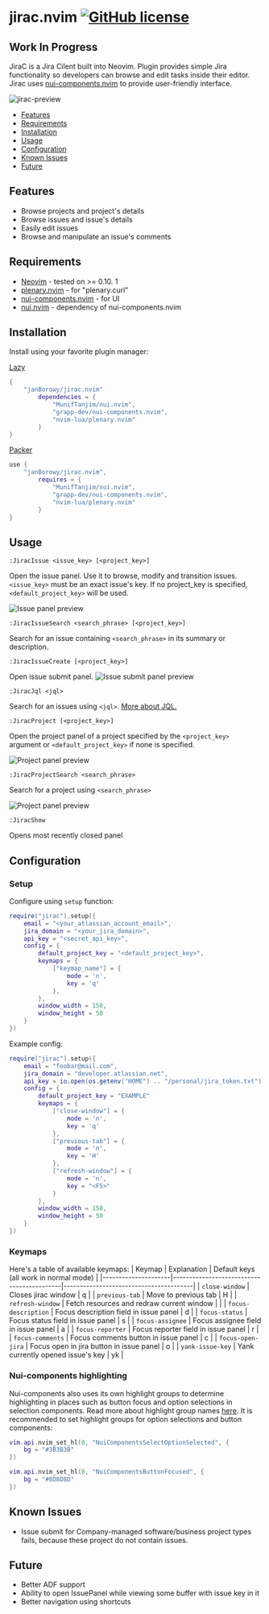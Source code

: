 # jirac.nvim [![GitHub license](https://img.shields.io/badge/license-MIT-blue.svg?style=flat-square)](https://github.com/your/your-project/blob/master/LICENSE)

## **Work In Progress**

JiraC is a Jira Cilent built into Neovim. Plugin provides simple Jira functionality so
developers can browse and edit tasks inside their editor. Jirac uses
[nui-components.nvim](https://github.com/grapp-dev/nui-components.nvim) to provide
user-friendly interface.

![jirac-preview](docs/jirac-preview.gif)

* [Features](#features)
* [Requirements](#requirements)
* [Installation](#installation)
* [Usage](#usage)
* [Configuration](#configuration)
* [Known Issues](#known-issues)
* [Future](#future)


## <a name="features">Features</a>
* Browse projects and project's details
* Browse issues and issue's details
* Easily edit issues
* Browse and manipulate an issue's comments

## <a name="requirements">Requirements</a>
* [Neovim](https://neovim.io/) - tested on >= 0.10. 1
* [plenary.nvim](https://github.com/nvim-lua/plenary.nvim) - for "plenary.curl"
* [nui-components.nvim](https://github.com/grapp-dev/nui-components.nvim) - for UI
* [nui.nvim](https://github.com/grapp-dev/nui-components.nvim) - dependency of nui-components.nvim

## <a name="installation">Installation</a>
Install using your favorite plugin manager:

[Lazy](https://github.com/folke/lazy.nvim)
```lua
{
    "janBorowy/jirac.nvim"
        dependencies = {
            "MunifTanjim/nui.nvim",
            "grapp-dev/nui-components.nvim",
            "nvim-lua/plenary.nvim"
        }
}
```

[Packer](https://github.com/wbthomason/packer.nvim)
```lua
use {
    "janBorowy/jirac.nvim",
        requires = {
            "MunifTanjim/nui.nvim",
            "grapp-dev/nui-components.nvim",
            "nvim-lua/plenary.nvim"
        }
}
```

## <a name="usage">Usage</a>

`:JiracIssue <issue_key> [<project_key>]`

Open the issue panel. Use it to browse, modify and transition issues.
`<issue_key>` must be an exact issue's key.
If no project_key is specified, `<default_project_key>` will be used.

![Issue panel preview](docs/issue-panel-preview.png)

`:JiracIssueSearch <search_phrase> [<project_key>]`

Search for an issue containing `<search_phrase>` in its summary or description.

`:JiracIssueCreate [<project_key>]`

Open issue submit panel.
![Issue submit panel preview](docs/issue-submit-panel-preview.png)

`:JiracJql <jql>`

Search for an issues using `<jql>`. [More about JQL.](https://www.atlassian.com/software/jira/guides/jql/overview#what-is-jql)

`:JiracProject [<project_key>]`

Open the project panel of a project specified by the `<project_key>` argument or
`<default_project_key>` if none is specified.

![Project panel preview](docs/project-panel-preview.png)

`:JiracProjectSearch <search_phrase>`

Search for a project using `<search_phrase>`

![Project panel preview](docs/project-search-preview.png)

`:JiracShow`

Opens most recently closed panel

## <a name="configuration">Configuration</a>

### Setup

Configure using `setup` function:

```lua
require("jirac").setup({
    email = "<your_atlassian_account_email>",
    jira_domain = "<your_jira_domain>",
    api_key = "<secret_api_key>",
    config = {
        default_project_key = "<default_project_key>",
        keymaps = {
            ["keymap_name"] = {
                mode = 'n',
                key = 'q'
            },
        },
        window_width = 150,
        window_height = 50
    }
})
```

Example config:

```lua
require("jirac").setup({
    email = "foobar@mail.com",
    jira_domain = "developer.atlassian.net",
    api_key = io.open(os.getenv("HOME") .. "/personal/jira_token.txt"):read("*a"),
    config = {
        default_project_key = "EXAMPLE"
        keymaps = {
            ["close-window"] = {
                mode = 'n',
                key = 'q'
            },
            ["previous-tab"] = {
                mode = 'n',
                key = 'H'
            },
            ["refresh-window"] = {
                mode = 'n',
                key = "<F5>"
            }
        },
        window_width = 150,
        window_height = 50
    }
})
```

### Keymaps
Here's a table of available keymaps:
| Keymap              | Explanation                               | Default keys (all work in normal mode) |
|---------------------|-------------------------------------------|----------------------------------------|
| `close-window`      | Closes jirac window                       | q                                      |
| `previous-tab`      | Move to previous tab                      | H                                      |
| `refresh-window`    | Fetch resources and redraw current window | <F5>                                   |
| `focus-description` | Focus description field in issue panel    | d                                      |
| `focus-status`      | Focus status field in issue panel         | s                                      |
| `focus-assignee`    | Focus assignee field in issue panel       | a                                      |
| `focus-reporter`    | Focus reporter field in issue panel       | r                                      |
| `focus-comments`    | Focus comments button in issue panel      | c                                      |
| `focus-open-jira`   | Focus open in jira button in issue panel  | o                                      |
| `yank-issue-key`    | Yank currently opened issue's key         | yk                                     |

### Nui-components highlighting
Nui-components also uses its own highlight groups to determine highlighting in places
such as button focus and option selections in selection components. Read more about
highlight group names [here](https://nui-components.grapp.dev/docs). It is recommended
to set highlight groups for option selections and button components:

```lua
vim.api.nvim_set_hl(0, "NuiComponentsSelectOptionSelected", {
    bg = "#3B3B3B"
})

vim.api.nvim_set_hl(0, "NuiComponentsButtonFocused", {
    bg = "#8D8D8D"
})
```

## <a name="known-issues">Known Issues</a>
- Issue submit for Company-managed software/business project types fails, because
these project do not contain issues.

## <a name="future">Future</a>
- Better ADF support
- Ability to open IssuePanel while viewing some buffer with issue key in it
- Better navigation using shortcuts
